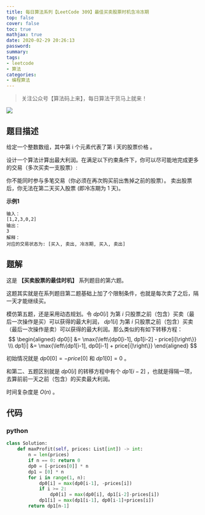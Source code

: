 ```yaml
---
title: 每日算法系列【LeetCode 309】最佳买卖股票时机含冷冻期
top: false
cover: false
toc: true
mathjax: true
date: 2020-02-29 20:26:13
password:
summary:
tags:
- leetcode
- 算法
categories:
- 编程算法
---
```


> 关注公众号【算法码上来】，每日算法干货马上就来！

![](/medias/contact.jpg)

## 题目描述
给定一个整数数组，其中第 i 个元素代表了第 i 天的股票价格 。​

设计一个算法计算出最大利润。在满足以下约束条件下，你可以尽可能地完成更多的交易（多次买卖一支股票）:

你不能同时参与多笔交易（你必须在再次购买前出售掉之前的股票）。
卖出股票后，你无法在第二天买入股票 (即冷冻期为 1 天)。

**示例1**
```text
输入：
[1,2,3,0,2]
输出：
3
解释：
对应的交易状态为: [买入, 卖出, 冷冻期, 买入, 卖出]
```

## 题解
这是 **【买卖股票的最佳时机】** 系列题目的第六题。

这题其实就是在系列题目第二题基础上加了个限制条件，也就是每次卖了之后，隔一天才能继续买。

模仿第五题，还是采用动态规划。令 $dp0[i]$ 为第 $i$ 只股票之前（包含）买卖（最后一次操作是买）可以获得的最大利润， $dp1[i]$ 为第 $i$ 只股票之前（包含）买卖（最后一次操作是卖）可以获得的最大利润。那么类似的有如下转移方程：
$$
\begin{aligned}
dp0[i] &= \max{\left\{dp0[i-1], dp1[i-2] - price[i]\right\}} \\\
dp1[i] &= \max{\left\{dp1[i-1], dp0[i-1] + price[i]\right\}}
\end{aligned}
$$

初始情况就是 $dp0[0] = -price[0]$ 和 $dp1[0] = 0$ 。

和第二、五题区别就是 $dp0[i]$ 的转移方程中有个 $dp1[i-2]$ ，也就是得隔一项，去算前前一天之前（包含）的买卖最大利润。

时间复杂度是 $O(n)$ 。

## 代码
### python
```python
class Solution:
    def maxProfit(self, prices: List[int]) -> int:
        n = len(prices)
        if n == 0: return 0
        dp0 = [-prices[0]] * n
        dp1 = [0] * n
        for i in range(1, n):
            dp0[i] = max(dp0[i-1], -prices[i])
            if i >= 2:
                dp0[i] = max(dp0[i], dp1[i-2]-prices[i])
            dp1[i] = max(dp1[i-1], dp0[i-1]+prices[i])
        return dp1[n-1]
```